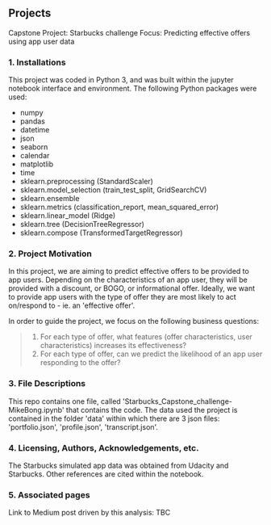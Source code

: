 ## Projects
Capstone Project: Starbucks challenge
Focus: Predicting effective offers using app user data

### 1. Installations
This project was coded in Python 3, and was built within the jupyter notebook interface and environment. 
The following Python packages were used:
 - numpy
 - pandas
 - datetime
 - json
 - seaborn
 - calendar
 - matplotlib
 - time
 - sklearn.preprocessing (StandardScaler)
 - sklearn.model_selection (train_test_split, GridSearchCV)
 - sklearn.ensemble
 - sklearn.metrics (classification_report, mean_squared_error)
 - sklearn.linear_model (Ridge)
 - sklearn.tree (DecisionTreeRegressor)
 - sklearn.compose (TransformedTargetRegressor)

### 2. Project Motivation
In this project, we are aiming to predict effective offers to be provided to app users. Depending on the characteristics of an app user, they will be provided with a discount, or BOGO, or informational offer. Ideally, we want to provide app users with the type of offer they are most likely to act on/respond to - ie. an 'effective offer'.

In order to guide the project, we focus on the following business questions:

> 1. For each type of offer, what features (offer characteristics, user characteristics) increases its effectiveness?
> 2. For each type of offer, can we predict the likelihood of an app user responding to the offer?

### 3. File Descriptions
This repo contains one file, called 'Starbucks_Capstone_challenge-MikeBong.ipynb' that contains the code. The data used the project is contained in the folder 'data' within which there are 3 json files: 'portfolio.json', 'profile.json', 'transcript.json'.

### 4. Licensing, Authors, Acknowledgements, etc.
The Starbucks simulated app data was obtained from Udacity and Starbucks. Other references are cited within the notebook.

### 5. Associated pages
Link to Medium post driven by this analysis: TBC
